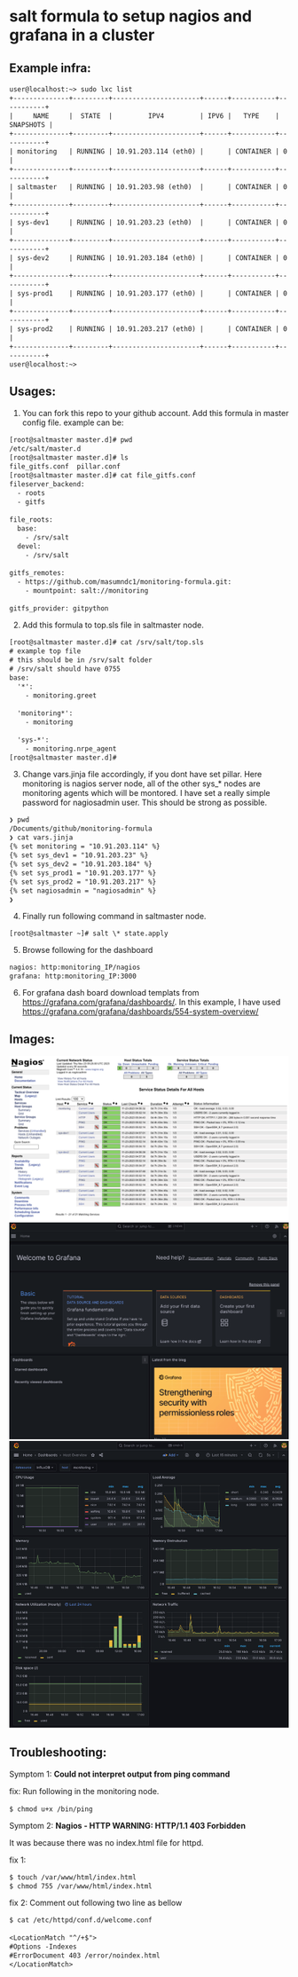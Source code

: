 # salt formula to setup nagios and grafana in a cluster

## Example infra:
```
user@localhost:~> sudo lxc list
+--------------+---------+----------------------+------+-----------+-----------+
|     NAME     |  STATE  |         IPV4         | IPV6 |   TYPE    | SNAPSHOTS |
+--------------+---------+----------------------+------+-----------+-----------+
| monitoring   | RUNNING | 10.91.203.114 (eth0) |      | CONTAINER | 0         |
+--------------+---------+----------------------+------+-----------+-----------+
| saltmaster   | RUNNING | 10.91.203.98 (eth0)  |      | CONTAINER | 0         |
+--------------+---------+----------------------+------+-----------+-----------+
| sys-dev1     | RUNNING | 10.91.203.23 (eth0)  |      | CONTAINER | 0         |
+--------------+---------+----------------------+------+-----------+-----------+
| sys-dev2     | RUNNING | 10.91.203.184 (eth0) |      | CONTAINER | 0         |
+--------------+---------+----------------------+------+-----------+-----------+
| sys-prod1    | RUNNING | 10.91.203.177 (eth0) |      | CONTAINER | 0         |
+--------------+---------+----------------------+------+-----------+-----------+
| sys-prod2    | RUNNING | 10.91.203.217 (eth0) |      | CONTAINER | 0         |
+--------------+---------+----------------------+------+-----------+-----------+
user@localhost:~>
```

## Usages:
1. You can fork this repo to your github account.
Add this formula in master config file. example can be:

```
[root@saltmaster master.d]# pwd
/etc/salt/master.d
[root@saltmaster master.d]# ls
file_gitfs.conf  pillar.conf
[root@saltmaster master.d]# cat file_gitfs.conf
fileserver_backend:
  - roots
  - gitfs

file_roots:
  base:
    - /srv/salt
  devel:
    - /srv/salt

gitfs_remotes:
  - https://github.com/masumndc1/monitoring-formula.git:
    - mountpoint: salt://monitoring

gitfs_provider: gitpython

```
2. Add this formula to top.sls file in saltmaster node.
```
[root@saltmaster master.d]# cat /srv/salt/top.sls
# example top file
# this should be in /srv/salt folder
# /srv/salt should have 0755
base:
  '*':
    - monitoring.greet

  'monitoring*':
    - monitoring

  'sys-*':
    - monitoring.nrpe_agent
[root@saltmaster master.d]#

```
3. Change vars.jinja file accordingly, if you dont have set pillar.
Here monitoring is nagios server node, all of the other sys_* nodes
are monitoring agents which will be montored. I have set a really
simple password for nagiosadmin user. This should be strong as possible.

```
❯ pwd
/Documents/github/monitoring-formula
❯ cat vars.jinja
{% set monitoring = "10.91.203.114" %}
{% set sys_dev1 = "10.91.203.23" %}
{% set sys_dev2 = "10.91.203.184" %}
{% set sys_prod1 = "10.91.203.177" %}
{% set sys_prod2 = "10.91.203.217" %}
{% set nagiosadmin = "nagiosadmin" %}
❯
```

4. Finally run following command in saltmaster node.
```
[root@saltmaster ~]# salt \* state.apply
```

5. Browse following for the dashboard
```
nagios: http:monitoring_IP/nagios
grafana: http:monitoring_IP:3000
```
6. For grafana dash board download templats from
https://grafana.com/grafana/dashboards/. In this example, I have used
https://grafana.com/grafana/dashboards/554-system-overview/

## Images:
![nagios](/images/nagios.png)
![grafana_dashboard](/images/grafana_dashboard.png)
![working grafana dashboard](/images/working_dashboard.png)


## Troubleshooting:

Symptom 1: **Could not interpret output from ping command**

fix:
Run following in the monitoring node.

```$ chmod u+x /bin/ping ```

Symptom 2: **Nagios - HTTP WARNING: HTTP/1.1 403 Forbidden**

It was because there was no index.html file for httpd.

fix 1:
```
$ touch /var/www/html/index.html
$ chmod 755 /var/www/html/index.html
```

fix 2:
Comment out following two line as bellow

```
$ cat /etc/httpd/conf.d/welcome.conf

<LocationMatch "^/+$">
#Options -Indexes
#ErrorDocument 403 /error/noindex.html
</LocationMatch>
```
